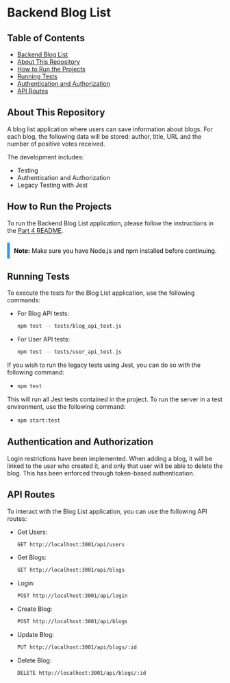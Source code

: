 # Backend Blog List

## Table of Contents

- [Backend Blog List](#backend-blog-list)
- [About This Repository](#about-this-repository)
- [How to Run the Projects](#how-to-run-the-projects)
- [Running Tests](#running-tests)
- [Authentication and Authorization](#authentication-and-authorization)
- [API Routes](#api-routes)

## About This Repository

A blog list application where users can save information about blogs. For each blog, the following data will be stored: author, title, URL and the number of positive votes received.

The development includes:
- Testing
- Authentication and Authorization
- Legacy Testing with Jest

## How to Run the Projects

To run the Backend Blog List application, please follow the instructions in the [Part 4 README](../README.md#how-to-run-the-projects).

<div style="background-color: #ffffff; border-left: 6px solid #2196F3; padding: 10px; color: #000000; margin: 20px 0;">
  <strong>Note:</strong> Make sure you have Node.js and npm installed before continuing.
</div>

## Running Tests

To execute the tests for the Blog List application, use the following commands:

- For Blog API tests:
  ```bash
  npm test -- tests/blog_api_test.js
- For User API tests:
  ```bash
  npm test -- tests/user_api_test.js
If you wish to run the legacy tests using Jest, you can do so with the following command:
  - ```bash
    npm test
This will run all Jest tests contained in the project.
To run the server in a test environment, use the following command:
  - ```bash
    npm start:test
## Authentication and Authorization

Login restrictions have been implemented. When adding a blog, it will be linked to the user who created it, and only that user will be able to delete the blog. This has been enforced through token-based authentication.

## API Routes
To interact with the Blog List application, you can use the following API routes:
- Get Users:
  ```bash
  GET http://localhost:3001/api/users
- Get Blogs:
  ```bash
  GET http://localhost:3001/api/blogs
- Login:
  ```bash
  POST http://localhost:3001/api/login
- Create Blog:
  ```bash
  POST http://localhost:3001/api/blogs
- Update Blog:
  ```bash
  PUT http://localhost:3001/api/blogs/:id
- Delete Blog:
  ```bash
  DELETE http://localhost:3001/api/blogs/:id